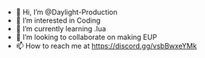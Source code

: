 - 👋 Hi, I’m @Daylight-Production
- 👀 I’m interested in Coding
- 🌱 I’m currently learning .lua 
- 💞️ I’m looking to collaborate on making EUP
- 📫 How to reach me at https://discord.gg/vsbBwxeYMk

<!---
Daylight-Production/Daylight-Production is a ✨ special ✨ repository because its `README.md` (this file) appears on your GitHub profile.
You can click the Preview link to take a look at your changes.
--->
